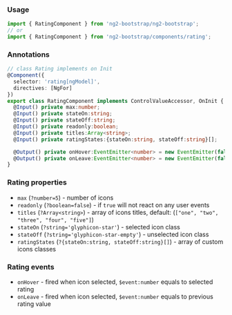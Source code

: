 ### Usage
```typescript
import { RatingComponent } from 'ng2-bootstrap/ng2-bootstrap';
// or
import { RatingComponent } from 'ng2-bootstrap/components/rating';
```

### Annotations
```typescript
// class Rating implements on Init
@Component({
  selector: 'rating[ngModel]',
  directives: [NgFor]
})
export class RatingComponent implements ControlValueAccessor, OnInit {
  @Input() private max:number;
  @Input() private stateOn:string;
  @Input() private stateOff:string;
  @Input() private readonly:boolean;
  @Input() private titles:Array<string>;
  @Input() private ratingStates:{stateOn:string, stateOff:string}[];

  @Output() private onHover:EventEmitter<number> = new EventEmitter(false);
  @Output() private onLeave:EventEmitter<number> = new EventEmitter(false);
}
```

### Rating properties
  - `max` (`?number=5`) - number of icons
  - `readonly` (`?boolean=false`) - if `true` will not react on any user events
  - `titles` (`?Array<string>`) - array of icons titles, default: (`["one", "two", "three", "four", "five"]`)
  - `stateOn` (`?string='glyphicon-star'`) - selected icon class
  - `stateOff` (`?string='glyphicon-star-empty'`) - unselected icon class
  - `ratingStates` (`?{stateOn:string, stateOff:string}[]`) - array of custom icons classes

### Rating events
  - `onHover` - fired when icon selected, `$event:number` equals to selected rating
  - `onLeave` - fired when icon selected, `$event:number` equals to previous rating value

